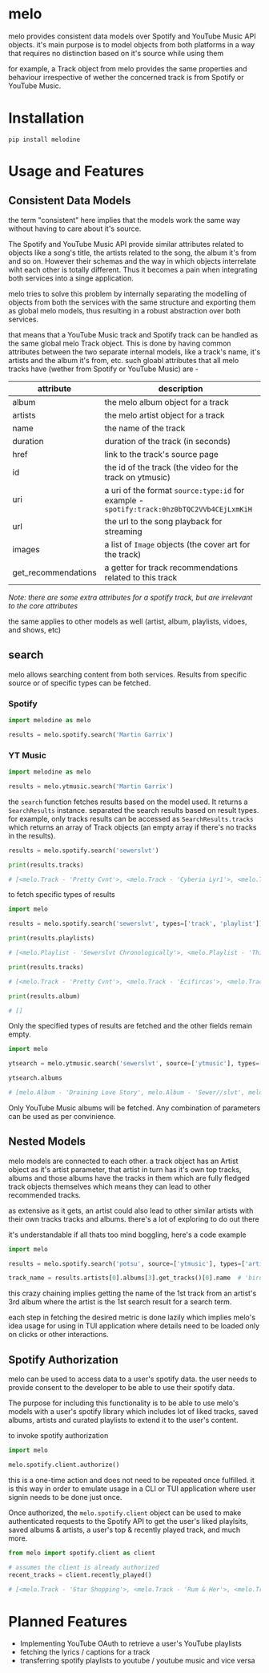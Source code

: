 # melo

melo provides consistent data models over Spotify and YouTube Music API objects.
it's main purpose is to model objects from both platforms in a way that requires no distinction based on it's source while using them

for example, a Track object from melo provides the same properties and behaviour irrespective of wether the concerned track is from Spotify or YouTube Music.

# Installation

    pip install melodine

# Usage and Features

## Consistent Data Models

the term "consistent" here implies that the models work the same way without having to care about it's source.

The Spotify and YouTube Music API provide similar attributes related to objects like a song's title, the artists related to the song, the album it's from and so on. However their schemas and the way in which objects interrelate wiht each other is totally different. Thus it becomes a pain when integrating both services into a singe application.

melo tries to solve this problem by internally separating the modelling of objects from both the services with the same structure and exporting them as global melo models, thus resulting in a robust abstraction over both services.

that means that a YouTube Music track and Spotify track can be handled as the same global melo Track object. This is done by having common attributes between the two separate internal models, like a track's name, it's artists and the album it's from, etc. such gloabl attributes that all melo tracks have (wether from Spotify or YouTube Music) are -
  
| attribute           | description                                                                               |
|---------------------|-------------------------------------------------------------------------------------------|
| album               | the melo album object for a track                                                         |
| artists             | the melo artist object for a track                                                        |
| name                | the name of the track                                                                     |
| duration            | duration of the track (in seconds)                                                        |
| href                | link to the track's source page                                                           |
| id                  | the id of the track (the video for the track on ytmusic)                                  |
| uri                 | a uri of the format `source:type:id` for example - `spotify:track:0hz0bTQC2VVb4CEjLxmKiH` |
| url                 | the url to the song playback for streaming                                                |
| images              | a list of `Image` objects (the cover art for the track)                                   |
| get_recommendations | a getter for track recommendations related to this track                                  |

_Note: there are some extra attributes for a spotify track, but are irrelevant to the core attributes_

the same applies to other models as well (artist, album, playlists, vidoes, and shows, etc)

## search

melo allows searching content from both services. Results from specific source or of specific types can be fetched.

### Spotify
```py
import melodine as melo

results = melo.spotify.search('Martin Garrix')
```

### YT Music
```py
import melodine as melo

results = melo.ytmusic.search('Martin Garrix')
```

the `search` function fetches results based on the model used. It returns a `SearchResults` instance. separated the search results based on result types. for example, only tracks results can be accessed as `SearchResults.tracks` which returns an array of Track objects (an empty array if there's no tracks in the results).

```py
results = melo.spotify.search('sewerslvt') 

print(results.tracks)

# [<melo.Track - 'Pretty Cvnt'>, <melo.Track - 'Cyberia Lyr1'>, <melo.Track - 'Ecifircas'>, <melo.Track - 'goodbye'>]
```

to fetch specific types of results

```py
import melo

results = melo.spotify.search('sewerslvt', types=['track', 'playlist'])  

print(results.playlists)

# [<melo.Playlist - 'Sewerslvt Chronologically'>, <melo.Playlist - 'This Is Sewerslvt'>, <melo.Playlist - 'Breakcore Heaven'>]

print(results.tracks)   

# [<melo.Track - 'Pretty Cvnt'>, <melo.Track - 'Ecifircas'>, <melo.Track - 'goodbye'>, <melo.Track - 'Newlove'>]

print(results.album)

# []
```

Only the specified types of results are fetched and the other fields remain empty.


```py
import melo

ytsearch = melo.ytmusic.search('sewerslvt', source=['ytmusic'], types=['album']) 

ytsearch.albums  

# [melo.Album - 'Draining Love Story', melo.Album - 'Sewer//slvt', melo.Album - "we had good times together, don't forget that"]
```

Only YouTube Music albums will be fetched. Any combination of parameters can be used as per convinience.

## Nested Models

melo models are connected to each other. a track object has an Artist object as it's artist parameter, that artist in turn has it's own top tracks, albums and those albums have the tracks in them which are fully fledged track objects themselves which means they can lead to other recommended tracks.

as extensive as it gets, an artist could also lead to other similar artists with their own tracks tracks and albums. there's a lot of exploring to do out there

it's understandable if all thats too mind boggling, here's a code example

```py
import melo

results = melo.spotify.search('potsu', source=['ytmusic'], types=['artist'])

track_name = results.artists[0].albums[3].get_tracks()[0].name  # 'bird'
```

this crazy chaining implies getting the name of the 1st track from an artist's 3rd album where the artist is the 1st search result for a search term.

each step in fetching the desired metric is done lazily which implies melo's idea usage for using in TUI application where details need to be loaded only on clicks or other interactions.

## Spotify Authorization

melo can be used to access data to a user's spotify data. the user needs to provide consent to the developer to be able to use their spotify data.

The purpose for including this functionality is to be able to use melo's models with a user's spotify library which includes lot of liked tracks, saved albums, artists and curated playlists to extend it to the user's content.

to invoke spotify authorization

```py
import melo

melo.spotify.client.authorize()
```

this is a one-time action and does not need to be repeated once fulfilled. it is this way in order to emulate usage in a CLI or TUI application where user signin needs to be done just once.

Once authorized, the `melo.spotify.client` object can be used to make authenticated requests to the Spotify API to get the user's liked playlsits, saved albums & artists, a user's top & recently played track, and much more.

```py
from melo import spotify.client as client

# assumes the client is already authorized
recent_tracks = client.recently_played()

# [<melo.Track - 'Star Shopping'>, <melo.Track - 'Rum & Her'>, <melo.Track - 'Understand'>, <melo.Track - '違う'>]
```

# Planned Features

- Implementing YouTube OAuth to retrieve a user's YouTube playlists
- fetching the lyrics / captions for a track
- transferring spotify playlists to youtube / youtube music and vice versa
